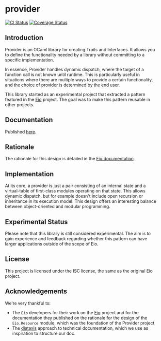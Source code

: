 # provider

[![CI Status](https://github.com/mbarbin/provider/workflows/ci/badge.svg)](https://github.com/mbarbin/provider/actions/workflows/ci.yml)
[![Coverage Status](https://coveralls.io/repos/github/mbarbin/provider/badge.svg?branch=main)](https://coveralls.io/github/mbarbin/provider?branch=main)

## Introduction

Provider is an OCaml library for creating Traits and Interfaces. It allows you to define the functionality needed by a library without committing to a specific implementation.

In essence, Provider handles dynamic dispatch, where the target of a function call is not known until runtime. This is particularly useful in situations where there are multiple ways to provide a certain functionality, and the choice of provider is determined by the end user.

This library started as an experimental project that extracted a pattern featured in the [Eio](https://github.com/ocaml-multicore/eio) project. The goal was to make this pattern reusable in other projects.

## Documentation

Published [here](https://mbarbin.github.io/provider).

## Rationale

The rationale for this design is detailed in the [Eio documentation](https://github.com/ocaml-multicore/eio/blob/main/doc/rationale.md#dynamic-dispatch).

## Implementation

At its core, a provider is just a pair consisting of an internal state and a virtual-table of first-class modules operating on that state. This allows dynamic dispatch, but for example doesn't include open recursion or inheritance in its execution model. This design offers an interesting balance between object-oriented and modular programming.

## Experimental Status

Please note that this library is still considered experimental. The aim is to gain experience and feedback regarding whether this pattern can have larger applications outside of the scope of Eio.

## License

This project is licensed under the ISC license, the same as the original Eio project.

## Acknowledgements

We're very thankful to:
- The `Eio` developers for their work on the [Eio](https://github.com/ocaml-multicore/eio) project and for the documentation they published on the rationale for the design of the `Eio.Resource` module, which was the foundation of the Provider project.
- The [diataxis](https://diataxis.fr/) approach to technical documentation, which we use as inspiration to structure our doc.
